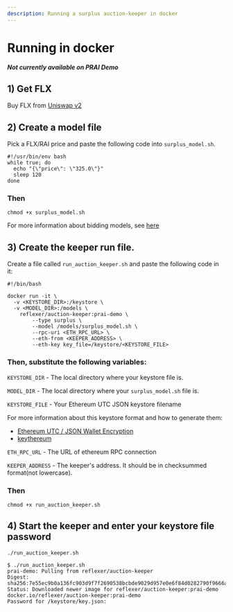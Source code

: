 ```yaml
---
description: Running a surplus auction-keeper in docker
---
```


# Running in docker

_**Not currently available on PRAI Demo**_

## 1\) Get FLX

Buy FLX from [Uniswap v2](https://info.uniswap.org/pair)

## 2\) Create a model file

Pick a FLX/RAI price and paste the following code into `surplus_model.sh`.

```text
#!/usr/bin/env bash
while true; do
  echo "{\"price\": \"325.0\"}"
  sleep 120                   
done
```

### Then

`chmod +x surplus_model.sh`

For more information about bidding models, see [here](https://github.com/reflexer-labs/geb-docs/tree/ad25b15265b1f74d798690da41b1df00895f0cea/keepers/surplus-auction-keeper/BiddingModels.md)

## 3\) Create the keeper run file.

Create a file called `run_auction_keeper.sh` and paste the following code in it:

```text
#!/bin/bash

docker run -it \
  -v <KEYSTORE_DIR>:/keystore \
  -v <MODEL_DIR>:/models \
    reflexer/auction-keeper:prai-demo \
        --type surplus \
        --model /models/surplus_model.sh \
        --rpc-uri <ETH_RPC_URL> \
        --eth-from <KEEPER_ADDRESS> \
        --eth-key key_file=/keystore/<KEYSTORE_FILE>
```

### Then, substitute the following variables:

`KEYSTORE_DIR` - The local directory where your keystore file is.

`MODEL_DIR` - The local directory where your `surplus_model.sh` file is.

`KEYSTORE_FILE` - Your Ethereum UTC JSON keystore filename

For more information about this keystore format and how to generate them:

* [Ethereum UTC / JSON Wallet Encryption](https://wizardforcel.gitbooks.io/practical-cryptography-for-developers-book/content/symmetric-key-ciphers/ethereum-wallet-encryption.html)
* [keythereum](https://github.com/ethereumjs/keythereum)

`ETH_RPC_URL` - The URL of ethereum RPC connection

`KEEPER_ADDRESS` - The keeper's address. It should be in checksummed format\(not lowercase\).

### Then

`chmod +x run_auction_keeper.sh`

## 4\) Start the keeper and enter your keystore file password

`./run_auction_keeper.sh`

```text
$ ./run_auction_keeper.sh
prai-demo: Pulling from reflexer/auction-keeper
Digest: sha256:7e55ec9b0a136fc903d9f7f2690538bcbde9029d957e0e6f84d0282790f9666a
Status: Downloaded newer image for reflexer/auction-keeper:prai-demo
docker.io/reflexer/auction-keeper:prai-demo
Password for /keystore/key.json:
```

